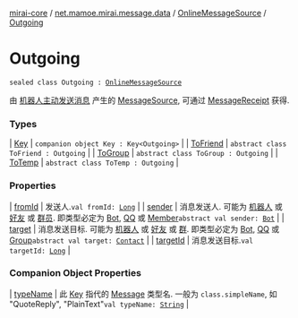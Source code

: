 [mirai-core](../../../index.md) / [net.mamoe.mirai.message.data](../../index.md) / [OnlineMessageSource](../index.md) / [Outgoing](./index.md)

# Outgoing

`sealed class Outgoing : `[`OnlineMessageSource`](../index.md)

由 [机器人主动发送消息](../../../net.mamoe.mirai.contact/-contact/send-message.md) 产生的 [MessageSource](../../-message-source/index.md), 可通过 [MessageReceipt](../../../net.mamoe.mirai.message/-message-receipt/index.md) 获得.

### Types

| [Key](-key/index.md) | `companion object Key : Key<Outgoing>` |
| [ToFriend](-to-friend/index.md) | `abstract class ToFriend : Outgoing` |
| [ToGroup](-to-group/index.md) | `abstract class ToGroup : Outgoing` |
| [ToTemp](-to-temp/index.md) | `abstract class ToTemp : Outgoing` |

### Properties

| [fromId](from-id.md) | 发送人.`val fromId: `[`Long`](https://kotlinlang.org/api/latest/jvm/stdlib/kotlin/-long/index.html) |
| [sender](sender.md) | 消息发送人. 可能为 [机器人](../../../net.mamoe.mirai/-bot/index.md) 或 [好友](../../../net.mamoe.mirai.contact/-q-q/index.md) 或 [群员](../../../net.mamoe.mirai.contact/-member/index.md). 即类型必定为 [Bot](../../../net.mamoe.mirai/-bot/index.md), [QQ](../../../net.mamoe.mirai.contact/-q-q/index.md) 或 [Member](../../../net.mamoe.mirai.contact/-member/index.md)`abstract val sender: `[`Bot`](../../../net.mamoe.mirai/-bot/index.md) |
| [target](target.md) | 消息发送目标. 可能为 [机器人](../../../net.mamoe.mirai/-bot/index.md) 或 [好友](../../../net.mamoe.mirai.contact/-q-q/index.md) 或 [群](../../../net.mamoe.mirai.contact/-group/index.md). 即类型必定为 [Bot](../../../net.mamoe.mirai/-bot/index.md), [QQ](../../../net.mamoe.mirai.contact/-q-q/index.md) 或 [Group](../../../net.mamoe.mirai.contact/-group/index.md)`abstract val target: `[`Contact`](../../../net.mamoe.mirai.contact/-contact/index.md) |
| [targetId](target-id.md) | 消息发送目标.`val targetId: `[`Long`](https://kotlinlang.org/api/latest/jvm/stdlib/kotlin/-long/index.html) |

### Companion Object Properties

| [typeName](type-name.md) | 此 [Key](../../-message/-key/index.md) 指代的 [Message](../../-message/index.md) 类型名. 一般为 `class.simpleName`, 如 "QuoteReply", "PlainText"`val typeName: `[`String`](https://kotlinlang.org/api/latest/jvm/stdlib/kotlin/-string/index.html) |

